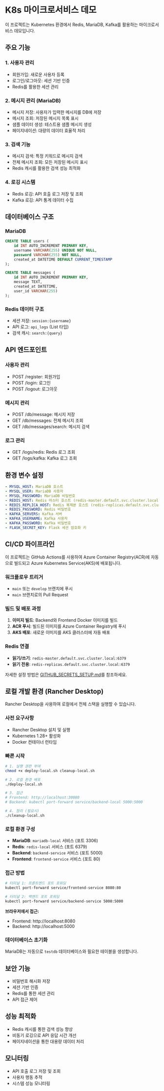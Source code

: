 # K8s 마이크로서비스 데모

이 프로젝트는 Kubernetes 환경에서 Redis, MariaDB, Kafka를 활용하는 마이크로서비스 데모입니다.

## 주요 기능

### 1. 사용자 관리
- 회원가입: 새로운 사용자 등록
- 로그인/로그아웃: 세션 기반 인증
- Redis를 활용한 세션 관리

### 2. 메시지 관리 (MariaDB)
- 메시지 저장: 사용자가 입력한 메시지를 DB에 저장
- 메시지 조회: 저장된 메시지 목록 표시
- 샘플 데이터 생성: 테스트용 샘플 메시지 생성
- 페이지네이션: 대량의 데이터 효율적 처리

### 3. 검색 기능
- 메시지 검색: 특정 키워드로 메시지 검색
- 전체 메시지 조회: 모든 저장된 메시지 표시
- Redis 캐시를 활용한 검색 성능 최적화

### 4. 로깅 시스템
- Redis 로깅: API 호출 로그 저장 및 조회
- Kafka 로깅: API 통계 데이터 수집

## 데이터베이스 구조

### MariaDB
```sql
CREATE TABLE users (
    id INT AUTO_INCREMENT PRIMARY KEY,
    username VARCHAR(255) UNIQUE NOT NULL,
    password VARCHAR(255) NOT NULL,
    created_at DATETIME DEFAULT CURRENT_TIMESTAMP
);

CREATE TABLE messages (
    id INT AUTO_INCREMENT PRIMARY KEY,
    message TEXT,
    created_at DATETIME,
    user_id VARCHAR(255)
);
```

### Redis 데이터 구조
- 세션 저장: `session:{username}`
- API 로그: `api_logs` (List 타입)
- 검색 캐시: `search:{query}`

## API 엔드포인트

### 사용자 관리
- POST /register: 회원가입
- POST /login: 로그인
- POST /logout: 로그아웃

### 메시지 관리
- POST /db/message: 메시지 저장
- GET /db/messages: 전체 메시지 조회
- GET /db/messages/search: 메시지 검색

### 로그 관리
- GET /logs/redis: Redis 로그 조회
- GET /logs/kafka: Kafka 로그 조회

## 환경 변수 설정
```yaml
- MYSQL_HOST: MariaDB 호스트
- MYSQL_USER: MariaDB 사용자
- MYSQL_PASSWORD: MariaDB 비밀번호
- REDIS_HOST: Redis 마스터 호스트 (redis-master.default.svc.cluster.local)
- REDIS_REPLICA_HOST: Redis 복제본 호스트 (redis-replicas.default.svc.cluster.local)
- REDIS_PASSWORD: Redis 비밀번호
- KAFKA_SERVERS: Kafka 서버
- KAFKA_USERNAME: Kafka 사용자
- KAFKA_PASSWORD: Kafka 비밀번호
- FLASK_SECRET_KEY: Flask 세션 암호화 키
```

## CI/CD 파이프라인

이 프로젝트는 GitHub Actions를 사용하여 Azure Container Registry(ACR)에 자동으로 빌드되고 Azure Kubernetes Service(AKS)에 배포됩니다.

### 워크플로우 트리거
- `main` 또는 `develop` 브랜치에 푸시
- `main` 브랜치로의 Pull Request

### 빌드 및 배포 과정
1. **이미지 빌드**: Backend와 Frontend Docker 이미지를 빌드
2. **ACR 푸시**: 빌드된 이미지를 Azure Container Registry에 푸시
3. **AKS 배포**: 새로운 이미지를 AKS 클러스터에 자동 배포

### Redis 연결
- **읽기/쓰기**: `redis-master.default.svc.cluster.local:6379`
- **읽기 전용**: `redis-replicas.default.svc.cluster.local:6379`

자세한 설정 방법은 [GITHUB_SECRETS_SETUP.md](GITHUB_SECRETS_SETUP.md)를 참조하세요.

## 로컬 개발 환경 (Rancher Desktop)

Rancher Desktop을 사용하여 로컬에서 전체 스택을 실행할 수 있습니다.

### 사전 요구사항
- Rancher Desktop 설치 및 실행
- Kubernetes 1.28+ 활성화
- Docker 컨테이너 런타임

### 빠른 시작

```bash
# 1. 실행 권한 부여
chmod +x deploy-local.sh cleanup-local.sh

# 2. 로컬 환경 배포
./deploy-local.sh

# 3. 접근
# Frontend: http://localhost:30080
# Backend: kubectl port-forward service/backend-local 5000:5000

# 4. 정리 (필요시)
./cleanup-local.sh
```

### 로컬 환경 구성
- **MariaDB**: `mariadb-local` 서비스 (포트 3306)
- **Redis**: `redis-local` 서비스 (포트 6379)
- **Backend**: `backend-service` 서비스 (포트 5000)
- **Frontend**: `frontend-service` 서비스 (포트 80)

### 접근 방법
```bash
# 터미널 1: 프론트엔드 포트 포워딩
kubectl port-forward service/frontend-service 8080:80

# 터미널 2: 백엔드 포트 포워딩
kubectl port-forward service/backend-service 5000:5000
```

**브라우저에서 접근:**
- Frontend: http://localhost:8080
- Backend: http://localhost:5000

### 데이터베이스 초기화
MariaDB는 자동으로 `testdb` 데이터베이스와 필요한 테이블을 생성합니다.

## 보안 기능
- 비밀번호 해시화 저장
- 세션 기반 인증
- Redis를 통한 세션 관리
- API 접근 제어

## 성능 최적화
- Redis 캐시를 통한 검색 성능 향상
- 비동기 로깅으로 API 응답 시간 개선
- 페이지네이션을 통한 대용량 데이터 처리

## 모니터링
- API 호출 로그 저장 및 조회
- 사용자 행동 추적
- 시스템 성능 모니터링 